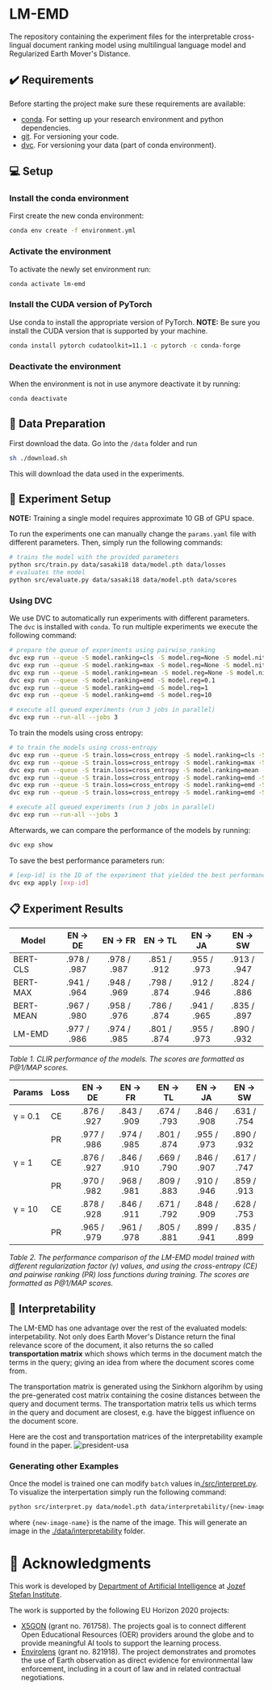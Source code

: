 # LM-EMD
The repository containing the experiment files for the interpretable
cross-lingual document ranking model using multilingual language model
and Regularized Earth Mover's Distance.


## ✔️ Requirements
Before starting the project make sure these requirements are available:
- [conda][conda]. For setting up your research environment and python dependencies.
- [git][git]. For versioning your code.
- [dvc][dvc]. For versioning your data (part of conda environment).

## 💻 Setup

### Install the conda environment

First create the new conda environment:

```bash
conda env create -f environment.yml
```

### Activate the environment

To activate the newly set environment run:

```bash
conda activate lm-emd
```

### Install the CUDA version of PyTorch

Use conda to install the appropriate version of PyTorch. **NOTE:** Be
sure you install the CUDA version that is supported by your machine.

```bash
conda install pytorch cudatoolkit=11.1 -c pytorch -c conda-forge
```

### Deactivate the environment

When the environment is not in use anymore deactivate it by running:

```bash
conda deactivate
```

## 💾 Data Preparation

First download the data. Go into the `/data` folder and run

```bash
sh ./download.sh
```

This will download the data used in the experiments.

## 🥼 Experiment Setup

**NOTE:** Training a single model requires approximate 10 GB of GPU space.

To run the experiments one can manually change the `params.yaml` file with
different parameters. Then, simply run the following commands:

```bash
# trains the model with the provided parameters
python src/train.py data/sasaki18 data/model.pth data/losses
# evaluates the model
python src/evaluate.py data/sasaki18 data/model.pth data/scores
```

### Using DVC

We use DVC to automatically run experiments with different parameters. The `dvc`
is installed with `conda`. To run multiple experiments we execute the following
command:

```bash
# prepare the queue of experiments using pairwise_ranking
dvc exp run --queue -S model.ranking=cls -S model.reg=None -S model.nit=None
dvc exp run --queue -S model.ranking=max -S model.reg=None -S model.nit=None
dvc exp run --queue -S model.ranking=mean -S model.reg=None -S model.nit=None
dvc exp run --queue -S model.ranking=emd -S model.reg=0.1
dvc exp run --queue -S model.ranking=emd -S model.reg=1
dvc exp run --queue -S model.ranking=emd -S model.reg=10

# execute all queued experiments (run 3 jobs in parallel)
dvc exp run --run-all --jobs 3
```

To train the models using cross entropy:
```bash
# to train the models using cross-entropy
dvc exp run --queue -S train.loss=cross_entropy -S model.ranking=cls -S model.reg=None -S model.nit=None
dvc exp run --queue -S train.loss=cross_entropy -S model.ranking=max -S model.reg=None -S model.nit=None
dvc exp run --queue -S train.loss=cross_entropy -S model.ranking=mean -S model.reg=None -S model.nit=None
dvc exp run --queue -S train.loss=cross_entropy -S model.ranking=emd -S model.reg=0.1
dvc exp run --queue -S train.loss=cross_entropy -S model.ranking=emd -S model.reg=1
dvc exp run --queue -S train.loss=cross_entropy -S model.ranking=emd -S model.reg=10

# execute all queued experiments (run 3 jobs in parallel)
dvc exp run --run-all --jobs 3
```

Afterwards, we can compare the performance of the models by running:

```bash
dvc exp show
```

To save the best performance parameters run:

```bash
# [exp-id] is the ID of the experiment that yielded the best performance
dvc exp apply [exp-id]
```


## 📋 Experiment Results


| Model    	| EN → DE     | EN → FR     | EN → TL     | EN → JA     | EN → SW     |
|-----------|:-----------:|:-----------:|:-----------:|:-----------:|:-----------:|
| BERT-CLS  | .978 / .987 | .978 / .987 | .851 / .912 | .955 / .973 | .913 / .947 |
| BERT-MAX  | .941 / .964 | .948 / .969 | .798 / .874 | .912 / .946 | .824 / .886 |
| BERT-MEAN | .967 / .980 | .958 / .976 | .786 / .874 | .941 / .965 | .835 / .897 |
| LM-EMD   	| .977 / .986 | .974 / .985 | .801 / .874 | .955 / .973 | .890 / .932 |

*Table 1. CLIR performance of the models. The scores are formatted as P@1/MAP scores.*



| Params  | Loss   | EN → DE     | EN → FR     | EN → TL     | EN → JA     | EN → SW     |
|---------|--------|:-----------:|:-----------:|:-----------:|:-----------:|:-----------:|
| γ = 0.1 | CE     | .876 / .927 | .843 / .909 | .674 / .793 | .846 / .908 | .631 / .754 |
|         | PR     | .977 / .986 | .974 / .985 | .801 / .874 | .955 / .973 | .890 / .932 |
| γ = 1   | CE     | .876 / .927 | .846 / .910 | .669 / .790 | .846 / .907 | .617 / .747 |
|         | PR     | .970 / .982 | .968 / .981 | .809 / .883 | .910 / .946 | .859 / .913 |
| γ = 10  | CE     | .878 / .928 | .846 / .911 | .671 / .792 | .848 / .909 | .628 / .753 |
|         | PR     | .965 / .979 | .961 / .978 | .805 / .881 | .899 / .941 | .835 / .899 |

*Table 2. The performance comparison of the LM-EMD model trained with different regularization
factor (γ) values, and using the cross-entropy (CE) and pairwise ranking (PR) loss functions
during training. The scores are formatted as P@1/MAP scores.*

## 🔎 Interpretability

The LM-EMD has one advantage over the rest of the evaluated models: interpetability.
Not only does Earth Mover's Distance return the final relevance score of the document,
it also returns the so called **transportation matrix** which shows which terms in the
document match the terms in the query; giving an idea from where the document
scores come from.

The transportation matrix is generated using the Sinkhorn algorihm by using the pre-generated
cost matrix containing the cosine distances between the query and document terms.
The transportation matrix tells us which terms in the query and document are closest, e.g.
have the biggest influence on the document score.

Here are the cost and transportation matrices of the interpretability example found in the
paper.
![president-usa](./data/interpretability/president-usa.png)


### Generating other Examples

Once the model is trained one can modify `batch` values in[./src/interpret.py][interpret].
To visualize the interpertation simply run the following command:

```bash
python src/interpret.py data/model.pth data/interpretability/{new-image-name}.png
```

where `{new-image-name}` is the name of the image. This will generate an image in the
[./data/interpretability][interdata] folder.

# 🏬 Acknowledgments
This work is developed by [Department of Artificial Intelligence][ailab] at [Jozef Stefan Institute][ijs].

The work is supported by the following EU Horizon 2020 projects:
- [X5GON][x5gon] (grant no. 761758). The projects goal is to connect different Open Educational Resources (OER) providers around the globe and to provide meaningful
 AI tools to support the learning process.
- [Envirolens][elens] (grant no. 821918). The project demonstrates and promotes the use of Earth observation as direct evidence for environmental law enforcement,
including in a court of law and in related contractual negotiations.










[git]: https://git-scm.com/
[dvc]: https://dvc.org/
[conda]: https://docs.conda.io/en/latest/

[interpret]: ./src/interpret.py
[interdata]: ./data/interpretability

[ailab]: http://ailab.ijs.si/
[ijs]: https://www.ijs.si/
[elens]: https://envirolens.eu/
[x5gon]: https://www.x5gon.org/

